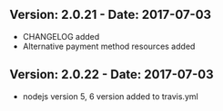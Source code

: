 ## Version: 2.0.21 - Date: 2017-07-03

* CHANGELOG added
* Alternative payment method resources added

## Version: 2.0.22 - Date: 2017-07-03

* nodejs version 5, 6 version added to travis.yml


